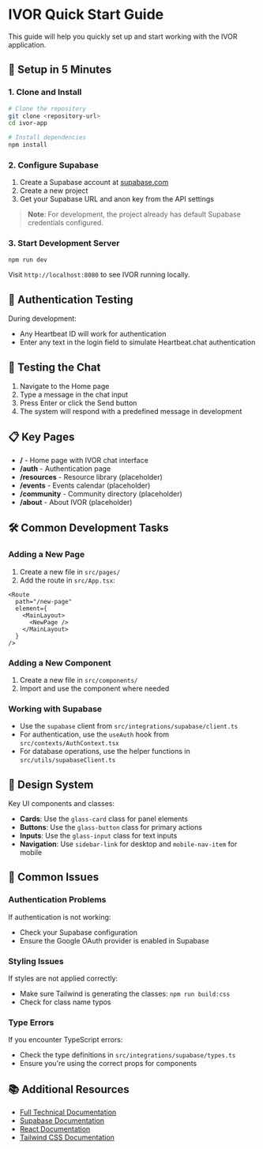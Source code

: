 
# IVOR Quick Start Guide

This guide will help you quickly set up and start working with the IVOR application.

## 🚀 Setup in 5 Minutes

### 1. Clone and Install

```bash
# Clone the repository
git clone <repository-url>
cd ivor-app

# Install dependencies
npm install
```

### 2. Configure Supabase

1. Create a Supabase account at [supabase.com](https://supabase.com)
2. Create a new project
3. Get your Supabase URL and anon key from the API settings

> **Note**: For development, the project already has default Supabase credentials configured.

### 3. Start Development Server

```bash
npm run dev
```

Visit `http://localhost:8080` to see IVOR running locally.

## 🔑 Authentication Testing

During development:
- Any Heartbeat ID will work for authentication
- Enter any text in the login field to simulate Heartbeat.chat authentication

## 💬 Testing the Chat

1. Navigate to the Home page
2. Type a message in the chat input
3. Press Enter or click the Send button
4. The system will respond with a predefined message in development

## 📋 Key Pages

- **/** - Home page with IVOR chat interface
- **/auth** - Authentication page
- **/resources** - Resource library (placeholder)
- **/events** - Events calendar (placeholder)
- **/community** - Community directory (placeholder)
- **/about** - About IVOR (placeholder)

## 🛠️ Common Development Tasks

### Adding a New Page

1. Create a new file in `src/pages/`
2. Add the route in `src/App.tsx`:

```tsx
<Route 
  path="/new-page" 
  element={
    <MainLayout>
      <NewPage />
    </MainLayout>
  } 
/>
```

### Adding a New Component

1. Create a new file in `src/components/`
2. Import and use the component where needed

### Working with Supabase

- Use the `supabase` client from `src/integrations/supabase/client.ts`
- For authentication, use the `useAuth` hook from `src/contexts/AuthContext.tsx`
- For database operations, use the helper functions in `src/utils/supabaseClient.ts`

## 📐 Design System

Key UI components and classes:

- **Cards**: Use the `glass-card` class for panel elements
- **Buttons**: Use the `glass-button` class for primary actions
- **Inputs**: Use the `glass-input` class for text inputs
- **Navigation**: Use `sidebar-link` for desktop and `mobile-nav-item` for mobile

## 🐞 Common Issues

### Authentication Problems

If authentication is not working:
- Check your Supabase configuration
- Ensure the Google OAuth provider is enabled in Supabase

### Styling Issues

If styles are not applied correctly:
- Make sure Tailwind is generating the classes: `npm run build:css`
- Check for class name typos

### Type Errors

If you encounter TypeScript errors:
- Check the type definitions in `src/integrations/supabase/types.ts`
- Ensure you're using the correct props for components

## 📚 Additional Resources

- [Full Technical Documentation](./TECHNICAL.md)
- [Supabase Documentation](https://supabase.io/docs)
- [React Documentation](https://reactjs.org/docs)
- [Tailwind CSS Documentation](https://tailwindcss.com/docs)
